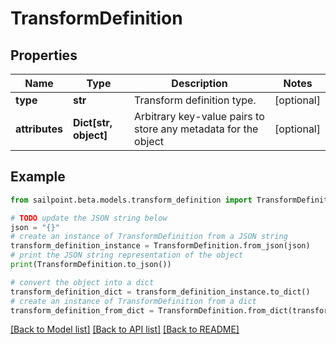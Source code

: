# TransformDefinition


## Properties

Name | Type | Description | Notes
------------ | ------------- | ------------- | -------------
**type** | **str** | Transform definition type. | [optional] 
**attributes** | **Dict[str, object]** | Arbitrary key-value pairs to store any metadata for the object | [optional] 

## Example

```python
from sailpoint.beta.models.transform_definition import TransformDefinition

# TODO update the JSON string below
json = "{}"
# create an instance of TransformDefinition from a JSON string
transform_definition_instance = TransformDefinition.from_json(json)
# print the JSON string representation of the object
print(TransformDefinition.to_json())

# convert the object into a dict
transform_definition_dict = transform_definition_instance.to_dict()
# create an instance of TransformDefinition from a dict
transform_definition_from_dict = TransformDefinition.from_dict(transform_definition_dict)
```
[[Back to Model list]](../README.md#documentation-for-models) [[Back to API list]](../README.md#documentation-for-api-endpoints) [[Back to README]](../README.md)


